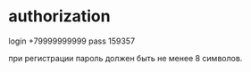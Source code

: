 # authorization

login +79999999999
pass  159357

при регистрации пароль должен быть не менее 8 символов.
